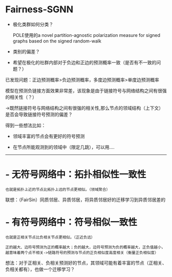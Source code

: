 # Fairness-SGNN

  - 极化类群如何分类？
    
      POLE使用的a novel partition-agnostic polarization measure for signed graphs based on the signed random-walk
  - 类别的偏差？
  - 希望在极化的社群内部对于负边和正边的预测概率一致（是否有不一致的问题？）

  已发现问题：正边预测概率>负边预测概率，多度边预测概率>单度边预测概率

模型在预测负链接方面效果非常差，该现象是由于链接符号与网络结构之间有很强的相关性（？）

->既然链接符号与网络结构之间有很强的相关性,那么节点的领域结构（上下文）是否会导致链接符号预测的偏差？


得到一些想法比如：
  - 领域丰富的节点会有更好的符号预测
  
  - 在节点所能观测到的领域中（限定几跳），可以用....
----------------------------------------------------------------------------------------------------------------------
 # - 无符号网络中：拓扑相似性一致性
    也就是拓扑上近的节点比拓扑上远的节点更相似。（领域聚合）
联想：（FairSin）同质邻居、异质邻居，将异质邻居好的迁移学习到异质邻居差的
 # - 有符号网络中：符号相似一致性
    也就是正相关节点比负相关节点更相似。（正近负远）

    正的越大、边符号预测为正的概率越大；负的越大，边符号预测为负的概率越大，正负值越小，越意味着两个点不相关->链路符号的预测与节点的正负相似度高度相关（衡量正负相似度）
想法：对于正相关、负相关预测好的节点，其领域可能有着丰富的节点（正相关、负相关都有），也做一个迁移学习？
